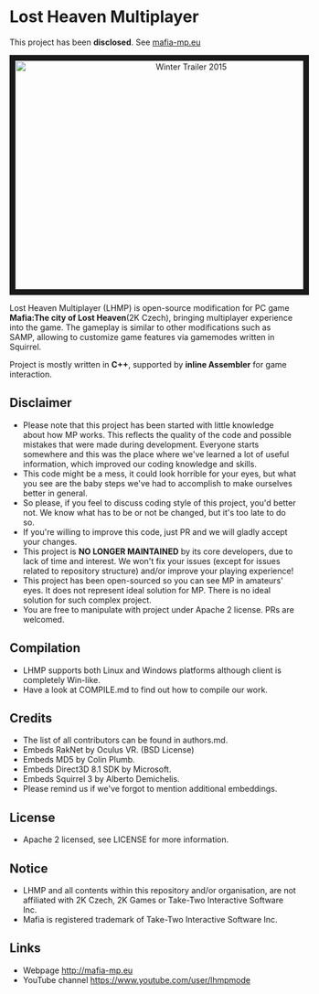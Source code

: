 # Lost Heaven Multiplayer
This project has been **disclosed**. See [mafia-mp.eu](http://mafia-mp.eu)
<p align="center">
<a href="http://www.youtube.com/watch?feature=player_embedded&v=4wzegNhcCFw" target="_blank"><img src="http://img.youtube.com/vi/4wzegNhcCFw/0.jpg" 
	alt="Winter Trailer 2015" width="600" height="400" border="10" /></a>
</p>

Lost Heaven Multiplayer (LHMP) is open-source modification for PC game
 **Mafia:The city of Lost Heaven**(2K Czech), bringing multiplayer experience into the game. 
The gameplay is similar to other modifications such as SAMP, allowing to customize game features via gamemodes written in Squirrel.

Project is mostly written in **C++**, supported by **inline Assembler** for game interaction. 

## Disclaimer
* Please note that this project has been started with little knowledge about how MP works. This reflects the quality of the code and possible mistakes that were made during development. Everyone starts somewhere and this was the place where we've learned a lot of useful information, which improved our coding knowledge and skills.
* This code might be a mess, it could look horrible for your eyes, but what you see are the baby steps we've had to accomplish to make ourselves better in general.
* So please, if you feel to discuss coding style of this project, you'd better not. We know what has to be or not be changed, but it's too late to do so.
* If you're willing to improve this code, just PR and we will gladly accept your changes.
* This project is **NO LONGER MAINTAINED** by its core developers, due to lack of time and interest. We won't fix your issues (except for issues related to repository structure) and/or improve your playing experience!
* This project has been open-sourced so you can see MP in amateurs' eyes. It does not represent ideal solution for MP. There is no ideal solution for such complex project.
* You are free to manipulate with project under Apache 2 license. PRs are welcomed.

## Compilation
* LHMP supports both Linux and Windows platforms although client is completely Win-like. 
* Have a look at COMPILE.md to find out how to compile our work.

## Credits
* The list of all contributors can be found in authors.md. 
* Embeds RakNet by Oculus VR. (BSD License)
* Embeds MD5 by Colin Plumb.
* Embeds Direct3D 8.1 SDK by Microsoft.
* Embeds Squirrel 3 by Alberto Demichelis.
* Please remind us if we've forgot to mention additional embeddings.

## License
* Apache 2 licensed, see LICENSE for more information.

## Notice
* LHMP and all contents within this repository and/or organisation, are not affiliated with 2K Czech, 2K Games or Take-Two Interactive Software Inc. 
* Mafia is registered trademark of Take-Two Interactive Software Inc.

## Links
* Webpage http://mafia-mp.eu
* YouTube channel https://www.youtube.com/user/lhmpmode
